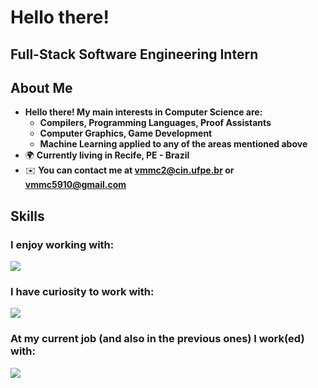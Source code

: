 Hello there!
=====================================================================================================================================================

Full-Stack Software Engineering Intern
--------------------------------------------------------------------------------

## About Me
* __Hello there! My main interests in Computer Science are:__
  * __Compilers, Programming Languages, Proof Assistants__
  * __Computer Graphics, Game Development__
  * __Machine Learning applied to any of the areas mentioned above__
*   🌍  __Currently living in Recife, PE - Brazil__
*   ✉️  __You can contact me at [vmmc2@cin.ufpe.br](mailto:vmmc2@cin.ufpe.br) or [vmmc5910@gmail.com](mailto:vmmc5910@gmail.com)__

## Skills 
<h3> <strong> I enjoy working with: </strong> </h3>
<p align="left">
  <a href="https://skillicons.dev">
    <img src="https://skillicons.dev/icons?i=cpp,python,django,react,pytorch,git,github" />
  </a>
</p>

<h3> <strong> I have curiosity to work with: </strong> </h3>
<p align="left">
  <a href="https://skillicons.dev">
    <img src="https://skillicons.dev/icons?i=ocaml,haskell,rust" />
  </a>
</p>

<h3> At my current job (and also in the previous ones) I work(ed) with: </p>
<p align="left">
  <a href="https://skillicons.dev">
    <img src="https://skillicons.dev/icons?i=js,ts,css,html,react,tailwind,ruby,rails,postgresql,git,gitlab" />
  </a>
</p>

